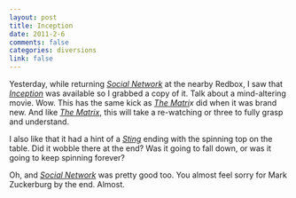 ```yaml
--- 
layout: post
title: Inception
date: 2011-2-6
comments: false
categories: diversions
link: false
---
```

Yesterday, while returning <em><a title="Social Network" href="http://www.imdb.com/title/tt1285016/" target="_blank">Social Network</a></em> at the nearby Redbox, I saw that <em><a title="Inception" href="http://www.imdb.com/title/tt1375666/" target="_blank">Inception</a></em> was available so I grabbed a copy of it. Talk about a mind-altering movie. Wow. This has the same kick as <em><a title="The Matrix" href="http://www.imdb.com/title/tt0133093/" target="_blank">The Matri</a>x</em> did when it was brand new. And like <em><a title="The Matrix" href="http://www.imdb.com/title/tt0133093/" target="_blank">The Matrix</a></em>, this will take a re-watching or three to fully grasp and understand.

I also like that it had a hint of a <em><a title="The Sting" href="http://www.imdb.com/title/tt0070735/" target="_blank">Sting</a></em> ending with the spinning top on the table. Did it wobble there at the end? Was it going to fall down, or was it going to keep spinning forever?

Oh, and <em><a title="Social Network" href="http://www.imdb.com/title/tt1285016/" target="_blank">Social Network</a></em> was pretty good too. You almost feel sorry for Mark Zuckerburg by the end. Almost.
